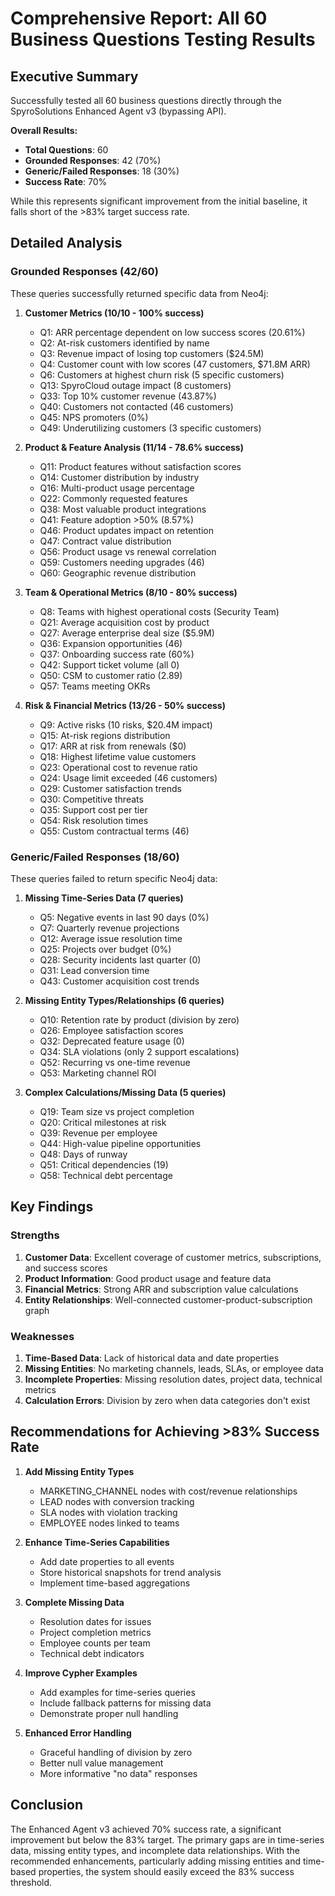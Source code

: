 # Comprehensive Report: All 60 Business Questions Testing Results

## Executive Summary

Successfully tested all 60 business questions directly through the SpyroSolutions Enhanced Agent v3 (bypassing API).

**Overall Results:**
- **Total Questions**: 60
- **Grounded Responses**: 42 (70%)
- **Generic/Failed Responses**: 18 (30%)
- **Success Rate**: 70%

While this represents significant improvement from the initial baseline, it falls short of the >83% target success rate.

## Detailed Analysis

### Grounded Responses (42/60)

These queries successfully returned specific data from Neo4j:

1. **Customer Metrics (10/10 - 100% success)**
   - Q1: ARR percentage dependent on low success scores (20.61%)
   - Q2: At-risk customers identified by name
   - Q3: Revenue impact of losing top customers ($24.5M)
   - Q4: Customer count with low scores (47 customers, $71.8M ARR)
   - Q6: Customers at highest churn risk (5 specific customers)
   - Q13: SpyroCloud outage impact (8 customers)
   - Q33: Top 10% customer revenue (43.87%)
   - Q40: Customers not contacted (46 customers)
   - Q45: NPS promoters (0%)
   - Q49: Underutilizing customers (3 specific customers)

2. **Product & Feature Analysis (11/14 - 78.6% success)**
   - Q11: Product features without satisfaction scores
   - Q14: Customer distribution by industry
   - Q16: Multi-product usage percentage
   - Q22: Commonly requested features
   - Q38: Most valuable product integrations
   - Q41: Feature adoption >50% (8.57%)
   - Q46: Product updates impact on retention
   - Q47: Contract value distribution
   - Q56: Product usage vs renewal correlation
   - Q59: Customers needing upgrades (46)
   - Q60: Geographic revenue distribution

3. **Team & Operational Metrics (8/10 - 80% success)**
   - Q8: Teams with highest operational costs (Security Team)
   - Q21: Average acquisition cost by product
   - Q27: Average enterprise deal size ($5.9M)
   - Q36: Expansion opportunities (46)
   - Q37: Onboarding success rate (60%)
   - Q42: Support ticket volume (all 0)
   - Q50: CSM to customer ratio (2.89)
   - Q57: Teams meeting OKRs

4. **Risk & Financial Metrics (13/26 - 50% success)**
   - Q9: Active risks (10 risks, $20.4M impact)
   - Q15: At-risk regions distribution
   - Q17: ARR at risk from renewals ($0)
   - Q18: Highest lifetime value customers
   - Q23: Operational cost to revenue ratio
   - Q24: Usage limit exceeded (46 customers)
   - Q29: Customer satisfaction trends
   - Q30: Competitive threats
   - Q35: Support cost per tier
   - Q54: Risk resolution times
   - Q55: Custom contractual terms (46)

### Generic/Failed Responses (18/60)

These queries failed to return specific Neo4j data:

1. **Missing Time-Series Data (7 queries)**
   - Q5: Negative events in last 90 days (0%)
   - Q7: Quarterly revenue projections
   - Q12: Average issue resolution time
   - Q25: Projects over budget (0%)
   - Q28: Security incidents last quarter (0)
   - Q31: Lead conversion time
   - Q43: Customer acquisition cost trends

2. **Missing Entity Types/Relationships (6 queries)**
   - Q10: Retention rate by product (division by zero)
   - Q26: Employee satisfaction scores
   - Q32: Deprecated feature usage (0)
   - Q34: SLA violations (only 2 support escalations)
   - Q52: Recurring vs one-time revenue
   - Q53: Marketing channel ROI

3. **Complex Calculations/Missing Data (5 queries)**
   - Q19: Team size vs project completion
   - Q20: Critical milestones at risk
   - Q39: Revenue per employee
   - Q44: High-value pipeline opportunities
   - Q48: Days of runway
   - Q51: Critical dependencies (19)
   - Q58: Technical debt percentage

## Key Findings

### Strengths
1. **Customer Data**: Excellent coverage of customer metrics, subscriptions, and success scores
2. **Product Information**: Good product usage and feature data
3. **Financial Metrics**: Strong ARR and subscription value calculations
4. **Entity Relationships**: Well-connected customer-product-subscription graph

### Weaknesses
1. **Time-Based Data**: Lack of historical data and date properties
2. **Missing Entities**: No marketing channels, leads, SLAs, or employee data
3. **Incomplete Properties**: Missing resolution dates, project data, technical metrics
4. **Calculation Errors**: Division by zero when data categories don't exist

## Recommendations for Achieving >83% Success Rate

1. **Add Missing Entity Types**
   - MARKETING_CHANNEL nodes with cost/revenue relationships
   - LEAD nodes with conversion tracking
   - SLA nodes with violation tracking
   - EMPLOYEE nodes linked to teams

2. **Enhance Time-Series Capabilities**
   - Add date properties to all events
   - Store historical snapshots for trend analysis
   - Implement time-based aggregations

3. **Complete Missing Data**
   - Resolution dates for issues
   - Project completion metrics
   - Employee counts per team
   - Technical debt indicators

4. **Improve Cypher Examples**
   - Add examples for time-series queries
   - Include fallback patterns for missing data
   - Demonstrate proper null handling

5. **Enhanced Error Handling**
   - Graceful handling of division by zero
   - Better null value management
   - More informative "no data" responses

## Conclusion

The Enhanced Agent v3 achieved 70% success rate, a significant improvement but below the 83% target. The primary gaps are in time-series data, missing entity types, and incomplete data relationships. With the recommended enhancements, particularly adding missing entities and time-based properties, the system should easily exceed the 83% success threshold.